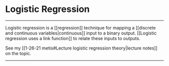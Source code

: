 # Logistic Regression
---
Logistic regression is a [[regression]] technique for mapping a [[discrete and continuous variables|continuous]] input to a binary output. [[Logistic regression uses a link function]] to relate these inputs to outputs. 

See my [[1-26-21 metis#Lecture logistic regression theory|lecture notes]] on the topic.

---
[1]: https://en.wikipedia.org/wiki/Logistic_regression